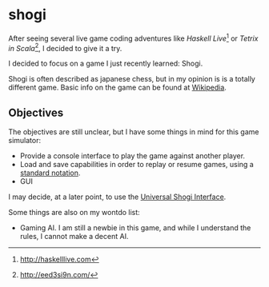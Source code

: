 shogi
=====

After seeing several live game coding adventures like *Haskell Live*[^1] or *Tetrix in Scala*[^2], I decided to give it a try.

I decided to focus on a game I just recently learned: Shogi.

Shogi is often described as japanese chess, but in my opinion is is a totally different game.
Basic info on the game can be found at [Wikipedia](http://en.wikipedia.org/wiki/Shogi).

Objectives
----------
The objectives are still unclear, but I have some things in mind for this game simulator:

- Provide a console interface to play the game against another player.
- Load and save capabilities in order to replay or resume games, using a [standard notation](http://www.japanesechess.net/psn/).
- GUI

I may decide, at a later point, to use the [Universal Shogi Interface](http://www.glaurungchess.com/shogi/usi.html).

Some things are also on my wontdo list:

- Gaming AI. I am still a newbie in this game, and while I understand the rules, I cannot make a decent AI.


[^1]: http://haskelllive.com

[^2]: http://eed3si9n.com/
